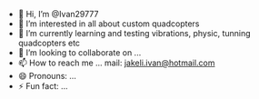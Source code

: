 - 👋 Hi, I’m @Ivan29777
- 👀 I’m interested in all about custom quadcopters
- 🌱 I’m currently learning and testing vibrations, physic, tunning quadcopters etc
- 💞️ I’m looking to collaborate on ...
- 📫 How to reach me ... mail: jakeli.ivan@hotmail.com
- 😄 Pronouns: ...
- ⚡ Fun fact: ...

<!---
Ivan29777/Ivan29777 is a ✨ special ✨ repository because its `README.md` (this file) appears on your GitHub profile.
You can click the Preview link to take a look at your changes.
--->
